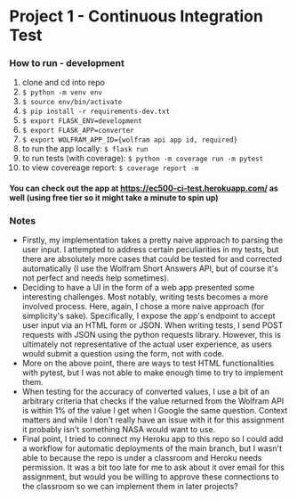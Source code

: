 # Project 1 - Continuous Integration Test

### How to run - development

1. clone and cd into repo
2. `$ python -m venv env`
3. `$ source env/bin/activate`
4. `$ pip install -r requirements-dev.txt`
5. `$ export FLASK_ENV=development`
6. `$ export FLASK_APP=converter`
7. `$ export WOLFRAM_APP_ID={wolfram api app id, required}`
8. to run the app locally: `$ flask run`
9. to run tests (with coverage): `$ python -m coverage run -m pytest`
10. to view covereage report: `$ coverage report -m`

#### You can check out the app at https://ec500-ci-test.herokuapp.com/ as well (using free tier so it might take a minute to spin up)

### Notes

- Firstly, my implementation takes a pretty naive approach to parsing the user input. I attempted to address certain peculiarities in my tests, but there are absolutely more cases that could be tested for and corrected automatically (I use the Wolfram Short Answers API, but of course it's not perfect and needs help sometimes).
- Deciding to have a UI in the form of a web app presented some interesting challenges. Most notably, writing tests becomes a more involved process. Here, again, I chose a more naive approach (for simplicity's sake). Specifically, I expose the app's endpoint to accept user input via an HTML form or JSON. When writing tests, I send POST requests with JSON using the python requests library. However, this is ultimately not representative of the actual user experience, as users would submit a question using the form, not with code.
- More on the above point, there are ways to test HTML functionalities with pytest, but I was not able to make enough time to try to implement them.
- When testing for the accuracy of converted values, I use a bit of an arbitrary criteria that checks if the value returned from the Wolfram API is within 1% of the value I get when I Google the same question. Context matters and while I don't really have an issue with it for this assignment it probably isn't something NASA would want to use.
- Final point, I tried to connect my Heroku app to this repo so I could add a workflow for automatic deployments of the main branch, but I wasn't able to because the repo is under a classroom and Heroku needs permission. It was a bit too late for me to ask about it over email for this assignment, but would you be willing to approve these connections to the classroom so we can implement them in later projects?
